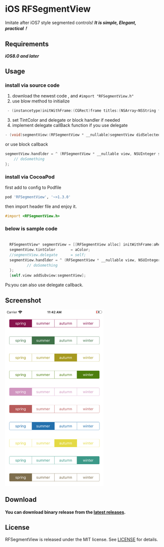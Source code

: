 # iOS RFSegmentView
Imitate after iOS7 style segmented controls!
***It is simple, Elegant, practical！***


##  Requirements
_**iOS8.0 and later**_


##  Usage

### install via source code

1. download  the newest code , and `#import "RFSegmentView.h"`
2. use blow method to initialize
```objective-c
 - (instancetype)initWithFrame:(CGRect)frame titles:(NSArray<NSString *> *)titles; 
```
3. set TintColor and delegate or block handler if needed
4. implement delegate callBack function if you use delegate
```objective-c
- (void)segmentView:(RFSegmentView * __nullable)segmentView didSelectedIndex:(NSUInteger)selectedIndex;
```
or use block callback 
```objective-c
segmentView.handlder = ^ (RFSegmentView * __nullable view, NSUInteger selectedIndex) {
	// doSomething
};
```

### install via CocoaPod

first add to config to Podfile
```ruby
pod 'RFSegmentView', '~>1.3.0'
```

then import header file and  enjoy it.
```objective-c
#import <RFSegmentView.h>
```

###  below is sample code

```objective-c

  RFSegmentView* segmentView = [[RFSegmentView alloc] initWithFrame:aRect titles:@[@"spring",@"summer",@"autumn",@"winnter"]];
  segmentView.tintColor       = aColor;
  //segmentView.delegate      = self;
  segmentView.handlder = ^ (RFSegmentView * __nullable view, NSUInteger selectedIndex) {
          // doSomething
  };
  [self.view addSubview:segmentView];
```

Ps:you can also use delegate callback.

## Screenshot
<!--![(Screenshot)](https://github.com/wangruofeng/RFSegmentView/raw/master/RFSegmentView/samplePic.png)-->
<img src ="https://github.com/wangruofeng/RFSegmentView/raw/master/RFSegmentView/samplePic.png" witdh = 320 height = 576>


##  Download
####  You can download binary release from the [latest releases](https://github.com/wangruofeng/RFSegmentView/archive/master.zip).


## License
RFSegmentView is released under the MIT license. See [LICENSE](/LICENSE) for details.
